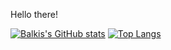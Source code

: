 


<!--
**balkisdirahoui/balkisdirahoui** is a ✨ _special_ ✨ repository because its `README.md` (this file) appears on your GitHub profile.

Here are some ideas to get you started:

- 🔭 I’m currently working on ...
- 🌱 I’m currently learning ...
- 👯 I’m looking to collaborate on ...
- 🤔 I’m looking for help with ...
- 💬 Ask me about ...
- 📫 How to reach me: ...
- 😄 Pronouns: ...
- ⚡ Fun fact: ...
-->


Hello there! 



[![Balkis's GitHub stats](https://github-readme-stats.vercel.app/api?username=balkisdirahoui&show_icons=true&theme=radical)](https://github.com/balkisdirahoui/github-readme-stats)
[![Top Langs](https://github-readme-stats.vercel.app/api/top-langs/?username=balkisdirahoui&layout=compact&theme=radical)](https://github.com/balkisdirahoui/github-readme-stats)
